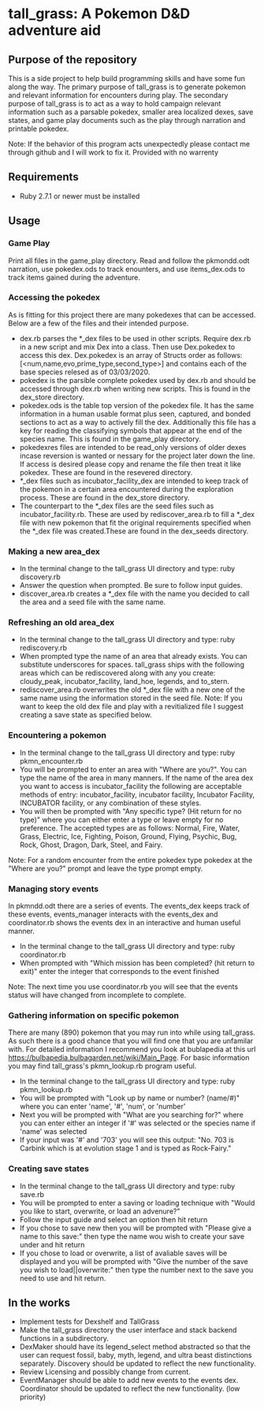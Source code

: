 # tall_grass: A Pokemon D&D adventure aid
## Purpose of the repository
This is a side project to help build programming skills and have some fun along the way. The primary purpose of tall_grass is to generate pokemon and relevant information for encounters during play. The secondary purpose of tall_grass is to act as a way to hold campaign relevant information such as a parsable pokedex, smaller area localized dexes, save states, and game play documents such as the play through narration and printable pokedex.

Note: If the behavior of this program acts unexpectedly please contact me through github and I will work to fix it. Provided with no warrenty

## Requirements
* Ruby 2.7.1 or newer must be installed

## Usage

### Game Play
Print all files in the game_play directory. Read and follow the pkmondd.odt narration, use pokedex.ods to track enounters, and use items_dex.ods to track items gained during the adventure.

### Accessing the pokedex
As is fitting for this project there are many pokedexes that can be accessed. Below are a few of the files and their intended purpose.
* dex.rb parses the \*\_dex files to be used in other scripts. Require dex.rb in a new script and mix Dex into a class. Then use Dex.pokedex to access this dex. Dex.pokedex is an array of Structs order as follows: [<num,name,evo,prime_type,second_type>] and contains each of the base species relesed as of 03/03/2020.
* pokedex is the parsible complete pokedex used by dex.rb and should be accessed through dex.rb when writing new scripts. This is found in the dex_store directory.
* pokedex.ods is the table top version of the pokedex file. It has the same information in a human usable format plus seen, captured, and bonded sections to act as a way to actively fill the dex. Additionally this file has a key for reading the classifying symbols that appear at the end of the species name. This is found in the game_play directory.
* pokedexres files are intended to be read_only versions of older dexes incase reversion is wanted or nessary for the project later down the line. If access is desired please copy and rename the file then treat it like pokedex. These are found in the resevered directory.
* \*\_dex files such as incubator_facility_dex are intended to keep track of the pokemon in a certain area encountered during the exploration process. These are found in the dex_store directory.
* The counterpart to the \*\_dex files are the seed files such as incubator_facility.rb. These are used by rediscover_area.rb to fill a \*\_dex file with new pokemon that fit the original requirements specified when the \*\_dex file was created.These are found in the dex_seeds directory.

### Making a new area_dex
* In the terminal change to the tall_grass UI directory and type: ruby discovery.rb
* Answer the question when prompted. Be sure to follow input guides.
* discover_area.rb creates a \*\_dex file with the name you decided to call the area and a seed file with the same name.

### Refreshing an old area_dex
* In the terminal change to the tall_grass UI directory and type: ruby rediscovery.rb
* When prompted type the name of an area that already exists. You can substitute underscores for spaces. tall_grass ships with the following areas which can be rediscovered along with any you create: cloudy_peak, incubator_facility, land_hoe, legends, and to_stern.
* rediscover_area.rb overwrites the old \*\_dex file with a new one of the same name using the information stored in the seed file.
Note: If you want to keep the old dex file and play with a revitialized file I suggest creating a save state as specified below.

### Encountering a pokemon
* In the terminal change to the tall_grass UI directory and type: ruby pkmn_encounter.rb
* You will be prompted to enter an area with "Where are you?". You can type the name of the area in many manners. If the name of the area dex you want to access is incubator_facility the following are acceptable methods of entry: incubator_facility, incubator facility, Incubator Facility, INCUBATOR facility, or any combination of these styles.
* You will then be prompted with "Any specific type? (Hit return for no type)" where you can either enter a type or leave empty for no preference. The accepted types are as follows: Normal, Fire, Water, Grass, Electric, Ice, Fighting, Poison, Ground, Flying, Psychic, Bug, Rock, Ghost, Dragon, Dark, Steel, and Fairy.

Note: For a random encounter from the entire pokedex type pokedex at the "Where are you?" prompt and leave the type prompt empty.

### Managing story events
In pkmndd.odt there are a series of events. The events_dex keeps track of these events, events_manager interacts with the events_dex and coordinator.rb shows the events dex in an interactive and human useful manner.
* In the terminal change to the tall_grass UI directory and type: ruby coordinator.rb
* When prompted with "Which mission has been completed? (hit return to exit)" enter the integer that corresponds to the event finished

Note: The next time you use coordinator.rb you will see that the events status will have changed from incomplete to complete.

### Gathering information on specific pokemon
There are many (890) pokemon that you may run into while using tall_grass. As such there is a good chance that you will find one that you are unfamilar with. For detailed information I recommend you look at bublapedia at this url https://bulbapedia.bulbagarden.net/wiki/Main_Page. For basic information you may find tall_grass's pkmn_lookup.rb program useful.
* In the terminal change to the tall_grass UI directory and type: ruby pkmn_lookup.rb
* You will be prompted with "Look up by name or number? (name/#)" where you can enter 'name', '#', 'num', or 'number'
* Next you will be prompted with "What are you searching for?" where you can enter either an integer if '#' was selected or the species name if 'name' was selected
* If your input was '#' and '703' you will see this output: "No. 703 is Carbink which is at evolution stage 1 and is typed as Rock-Fairy."

### Creating save states
* In the terminal change to the tall_grass UI directory and type: ruby save.rb
* You will be prompted to enter a saving or loading technique with "Would you like to start, overwrite, or load an advenure?"
* Follow the input guide and select an option then hit return
* If you chose to save new then you will be prompted with "Please give a name to this save:" then type the name wou wish to create your save under and hit return
* If you chose to load or overwrite, a list of avaliable saves will be displayed and you will be prompted with "Give the number of the save you wish to load||overwrite:" then type the number next to the save you need to use and hit return.

## In the works
* Implement tests for Dexshelf and TallGrass
* Make the tall_grass directory the user interface and stack backend functions in a subdirectory.
* DexMaker should have its legend_select method abstracted so that the user can request fossil, baby, myth, legend, and ultra beast distinctions separately. Discovery should be updated to reflect the new functionality.
* Review Licensing and possibly change from current.
* EventManager should be able to add new events to the events dex. Coordinator should be updated to reflect the new functionality. (low priority)
